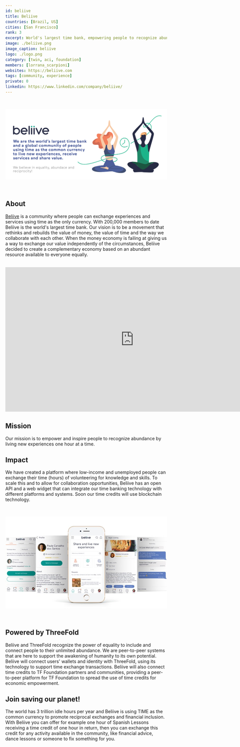 ```yaml
---
id: beliive
title: Beliive
countries: [Brazil, US]
cities: [San Francisco]
rank: 3
excerpt: World's largest time bank, empowering people to recognize abundance by living new experiences one hour at a time.
image: ./beliive.png
image_caption: beliive
logo: ./logo.png
category: [twin, aci, foundation]
members: [lorrana_scarpioni]
websites: https://beliive.com
tags: [community, experience]
private: 0
linkedin: https://www.linkedin.com/company/beliive/
---
```


<br/>

![beliive](./beliive2.png)

<br/>

## About

[Beliive](https://beliive.com) is a community where people can exchange experiences and services using time as the only currency. With 200,000 members to date Beliive is the world's largest time bank. Our vision is to be a movement that rethinks and rebuilds the value of money, the value of time and the way we collaborate with each other. When the money economy is failing at giving us a way to exchange our value independently of the circumstances, Beliive decided to create a complementary economy based on an abundant resource available to everyone equally.

<BR>

<iframe src="https://player.vimeo.com/video/413225889" width="800" height="450" frameborder="0" allow="autoplay; fullscreen" allowfullscreen></iframe>

<BR>

## Mission

Our mission is to empower and inspire people to recognize abundance by living new experiences one hour at a time.

## Impact

We have created a platform where low-income and unemployed people can exchange their time (hours) of volunteering for knowledge and skills. To scale this and to allow for collaboration opportunities, Beliive has an open API and a web widget that can integrate our time banking technology with different platforms and systems. Soon our time credits will use blockchain technology.

<br/>

![beliive](./beliive_app.jpg)

<br/>

## Powered by ThreeFold

Beliive and ThreeFold recognize the power of equality to include and connect people to their unlimited abundance. We are peer-to-peer systems that are here to support the awakening of humanity to its own potential. Beliive will connect users' wallets and identity with ThreeFold, using its technology to support time exchange transactions. Beliive will also connect time credits to TF Foundation partners and communities, providing a peer-to-peer platform for TF Foundation to spread the use of time credits for economic empowerment.

## Join saving our planet!

The world has 3 trillion idle hours per year and Beliive is using TIME as the common currency to promote reciprocal exchanges and financial inclusion. With Beliive you can offer for example one hour of Spanish Lessons receiving a time credit of one hour in return, then you can exchange this credit for any activity available in the community, like financial advice, dance lessons or someone to fix something for you.

<!-- ## Support this project

Beliive is included in ThreeFold’s [Token Distribution Event (TDE)](https://wiki.threefold.io/#/tdeoverview)</a> for the impact it brings to our planet, humanity and the ThreeFold Grid.
The ThreeFold Token (TFT) represents a unit of capacity on the new Internet and is created only when new capacity is added to the ThreeFold Grid.
Each project on the TDE benefits from TFT fund allocations. You can buy TFT's and support Beliive, and the growth of a new Conscious Internet.

## TFGrid Solution

### Roadmap

- Q1 2021
    - API integration
- Q3 2021
    - Crystal Twin Integration -->

